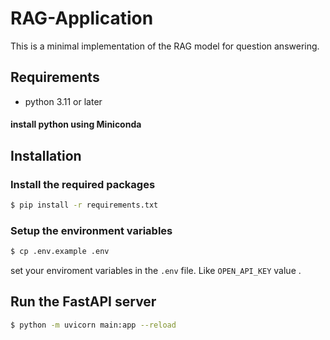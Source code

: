 # RAG-Application
 
This is a minimal implementation of the RAG model for question answering.

## Requirements
- python 3.11 or later

#### install python using Miniconda





## Installation 

### Install the required packages
```bash
$ pip install -r requirements.txt
```
### Setup the environment variables
```bash
$ cp .env.example .env
```


set your enviroment variables in the `.env` file. Like `OPEN_API_KEY` value .



## Run the  FastAPI server

```bash
$ python -m uvicorn main:app --reload
```


